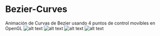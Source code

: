 # Bezier-Curves
Animación de Curvas de Bezier usando 4 puntos de control movibles en OpenGL 
![alt text](https://github.com/lafifii/Bezier-Curves/blob/master/Bezier4.PNG)
![alt text](https://github.com/lafifii/Bezier-Curves/blob/master/Bezier1.PNG)
![alt text](https://github.com/lafifii/Bezier-Curves/blob/master/Bezier2.PNG)
![alt text](https://github.com/lafifii/Bezier-Curves/blob/master/Bezier3.PNG)
